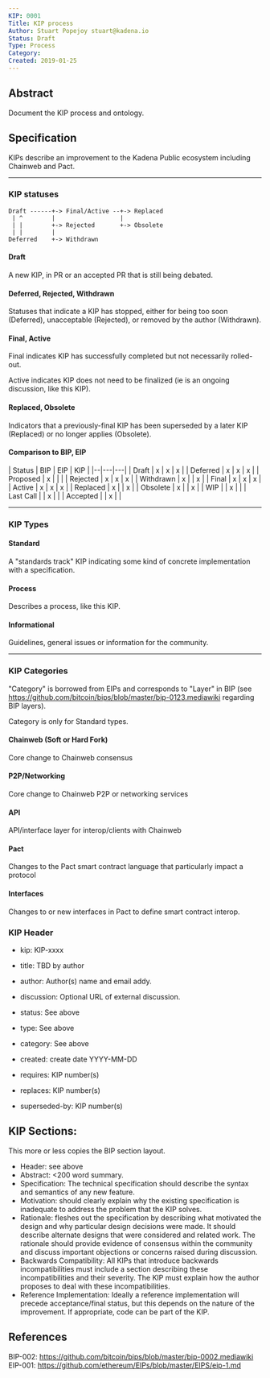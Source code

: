 ```yaml
---
KIP: 0001
Title: KIP process
Author: Stuart Popejoy stuart@kadena.io
Status: Draft
Type: Process
Category:
Created: 2019-01-25
---
```


## Abstract

Document the KIP process and ontology.

## Specification

KIPs describe an improvement to the Kadena Public ecosystem including Chainweb and Pact.

------

### KIP statuses

```
Draft ------+-> Final/Active --+-> Replaced
 | ^        |                  |
 | |        +-> Rejected       +-> Obsolete
 | |        |
Deferred    +-> Withdrawn
```

#### Draft
A new KIP, in PR or an accepted PR that is still being debated.

#### Deferred, Rejected, Withdrawn
Statuses that indicate a KIP has stopped, either for being too soon (Deferred), unacceptable (Rejected), or removed by the author (Withdrawn).

#### Final, Active
Final indicates KIP has successfully completed but not necessarily rolled-out.

Active indicates KIP does not need to be finalized (ie is an ongoing discussion, like this KIP).

#### Replaced, Obsolete

Indicators that a previously-final KIP has been superseded by a later KIP (Replaced) or no longer applies (Obsolete).

#### Comparison to BIP, EIP

| Status    | BIP | EIP | KIP   |
|--|---|---|
| Draft     |  x  |  x  |  x  |
| Deferred  |  x  |  x  |  x  |
| Proposed  |  x  |     |     |
| Rejected  |  x  |  x  |  x  |
| Withdrawn |  x  |     |  x  |
| Final     |  x  |  x  |  x  |
| Active    |  x  |  x  |  x  |
| Replaced  |  x  |     |  x  |
| Obsolete  |  x  |     |  x  |
| WIP       |     |  x  |     |
| Last Call |     |  x  |     |
| Accepted  |     |  x  |     |

-----

### KIP Types

#### Standard
A "standards track" KIP indicating some kind of concrete implementation with a specification.

#### Process
Describes a process, like this KIP.

#### Informational
Guidelines, general issues or information for the community.

-----

### KIP Categories

"Category" is borrowed from EIPs and corresponds to "Layer" in BIP
(see <https://github.com/bitcoin/bips/blob/master/bip-0123.mediawiki> regarding BIP layers).

Category is only for Standard types.

#### Chainweb (Soft or Hard Fork)
Core change to Chainweb consensus

#### P2P/Networking
Core change to Chainweb P2P or networking services

#### API
API/interface layer for interop/clients with Chainweb

#### Pact
Changes to the Pact smart contract language that particularly impact a protocol

#### Interfaces
Changes to or new interfaces in Pact to define smart contract interop.

### KIP Header

* kip: KIP-xxxx

* title: TBD by author

* author: Author(s) name and email addy.

* discussion: Optional URL of external discussion.

* status: See above

* type: See above

* category: See above

* created: create date YYYY-MM-DD

* requires: KIP number(s)

* replaces: KIP number(s)

* superseded-by: KIP number(s)

## KIP Sections:

This more or less copies the BIP section layout.

* Header: see above
* Abstract: <200 word summary.
* Specification: The technical specification should describe the syntax and semantics of any new feature.
* Motivation: should clearly explain why the existing specification is inadequate to address the problem that the KIP solves.
* Rationale: fleshes out the specification by describing what motivated the design and why particular design decisions were made. It should describe alternate designs that were considered and related work. The rationale should provide evidence of consensus within the community and discuss important objections or concerns raised during discussion.
* Backwards Compatibility: All KIPs that introduce backwards incompatibilities must include a section describing these incompatibilities and their severity. The KIP must explain how the author proposes to deal with these incompatibilities.
* Reference Implementation: Ideally a reference implementation will precede acceptance/final status, but this depends on the nature of the improvement. If appropriate, code can be part of the KIP.


## References
BIP-002: <https://github.com/bitcoin/bips/blob/master/bip-0002.mediawiki>
EIP-001: <https://github.com/ethereum/EIPs/blob/master/EIPS/eip-1.md>
